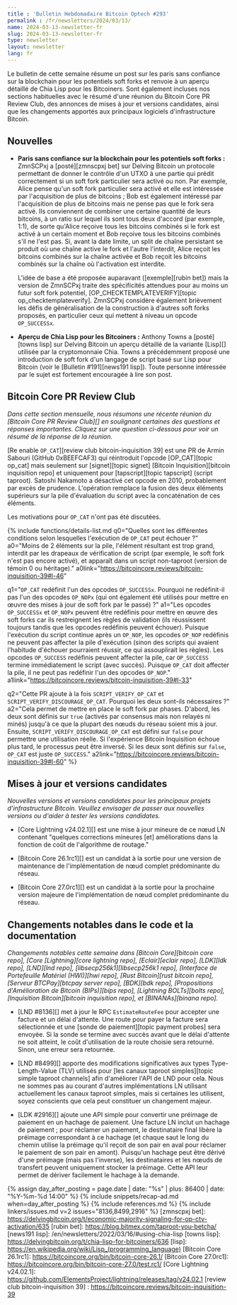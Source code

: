 ```yaml
---
title : 'Bulletin Hebdomadaire Bitcoin Optech #293'
permalink : /fr/newsletters/2024/03/13/
name: 2024-03-13-newsletter-fr
slug: 2024-03-13-newsletter-fr
type: newsletter
layout: newsletter
lang: fr
---
```

Le bulletin de cette semaine résume un post sur les paris sans confiance sur la blockchain pour
les potentiels soft forks et renvoie à un aperçu détaillé de Chia Lisp pour les Bitcoiners. Sont
également incluses nos sections habituelles avec le résumé d'une réunion du Bitcoin Core PR Review Club,
des annonces de mises à jour et versions candidates, ainsi que les changements
apportés aux principaux logiciels d'infrastructure Bitcoin.

## Nouvelles

- **Paris sans confiance sur la blockchain pour les potentiels soft forks :** ZmnSCPxj a
  [posté][zmnscpxj bet] sur Delving Bitcoin un protocole permettant de donner le contrôle d'un UTXO à
  une partie qui prédit correctement si un soft fork particulier sera activé ou non. Par exemple,
  Alice pense qu'un soft fork particulier sera activé et elle est intéressée par l'acquisition de plus
  de bitcoins ; Bob est également intéressé par l'acquisition de plus de bitcoins mais ne pense pas
  que le fork sera activé. Ils conviennent de combiner une certaine quantité de leurs bitcoins, à un
  ratio sur lequel ils sont tous deux d'accord (par exemple, 1:1), de sorte qu'Alice reçoive tous les
  bitcoins combinés si le fork est activé à un certain moment et Bob reçoive tous les bitcoins
  combinés s'il ne l'est pas. Si, avant la date limite, un split de chaîne persistant se produit où
  une chaîne active le fork et l'autre l'interdit, Alice reçoit les bitcoins combinés sur la chaîne
  activée et Bob reçoit les bitcoins combinés sur la chaîne où l'activation est interdite.

  L'idée de base a été proposée auparavant ([exemple][rubin bet]) mais la version de ZmnSCPxj traite
  des spécificités attendues pour au moins un futur soft fork potentiel,
  [OP_CHECKTEMPLATEVERIFY][topic op_checktemplateverify]. ZmnSCPxj considère également brièvement les
  défis de généralisation de la construction à d'autres soft forks proposés, en particulier ceux qui
  mettent à niveau un opcode `OP_SUCCESSx`.

- **Aperçu de Chia Lisp pour les Bitcoiners :** Anthony Towns a [posté][towns lisp] sur Delving
  Bitcoin un aperçu détaillé de la variante [Lisp][] utilisée par la cryptomonnaie Chia. Towns a
  précédemment proposé une introduction de soft fork d'un langage de script basé sur Lisp pour Bitcoin
  (voir le [Bulletin #191][news191 lisp]). Toute personne intéressée par le sujet est fortement
  encouragée à lire son post.

## Bitcoin Core PR Review Club

*Dans cette section mensuelle, nous résumons une récente réunion du
[Bitcoin Core PR Review Club][] en soulignant certaines des questions
et réponses importantes. Cliquez sur une question ci-dessous pour voir
un résumé de la réponse de la réunion.*

[Re enable `OP_CAT`][review club bitcoin-inquisition 39]
est une PR de Armin Sabouri (GitHub 0xBEEFCAF3) qui réintroduit l'opcode [OP_CAT][topic op_cat]
mais seulement sur [signet][topic signet] [Bitcoin Inquisition][bitcoin inquisition repo] et
uniquement pour [tapscript][topic tapscript] (script taproot).
Satoshi Nakamoto a désactivé cet opcode en 2010, probablement par excès de prudence. L'opération
remplace la fusion des deux éléments supérieurs sur la pile d'évaluation du script avec la concaténation de ces
éléments.

Les motivations pour `OP_CAT` n'ont pas été discutées.

{% include functions/details-list.md
  q0="Quelles sont les différentes conditions selon lesquelles l'exécution de `OP_CAT` peut échouer ?"
  a0="Moins de 2 éléments sur la pile, l'élément résultant est trop grand, interdit par les drapeaux
      de vérification de script (par exemple, le soft fork n'est pas encore activé), et apparaît dans un
      script non-taproot (version de témoin 0 ou héritage)."
  a0link="https://bitcoincore.reviews/bitcoin-inquisition-39#l-46"

  q1="`OP_CAT` redéfinit l'un des opcodes `OP_SUCCESSx`. Pourquoi ne redéfinit-il pas l'un des opcodes
      `OP_NOPx` (qui ont également été utilisés pour mettre en œuvre des mises à jour de soft fork par le
      passé) ?"
  a1="Les opcodes `OP_SUCCESSx` et `OP_NOPx` peuvent être redéfinis pour mettre en œuvre des soft
      forks car ils restreignent les règles de validation (ils réussissent toujours tandis que les opcodes
      redéfinis peuvent échouer). Puisque l'exécution du script continue après un `OP_NOP`, les opcodes
      `OP_NOP` redéfinis ne peuvent pas affecter la pile d'exécution (sinon des scripts qui avaient
      l'habitude d'échouer pourraient réussir, ce qui assouplirait les règles). Les opcodes `OP_SUCCESS`
      redéfinis peuvent affecter la pile, car `OP_SUCCESS` termine immédiatement le script (avec succès).
      Puisque `OP_CAT` doit affecter la pile, il ne peut pas redéfinir l'un des opcodes `OP_NOP`."
  a1link="https://bitcoincore.reviews/bitcoin-inquisition-39#l-33"

  q2="Cette PR ajoute à la fois `SCRIPT_VERIFY_OP_CAT` et `SCRIPT_VERIFY_DISCOURAGE_OP_CAT`. Pourquoi
      les deux sont-ils nécessaires ?"
  a2="Cela permet de mettre en place le soft fork par phases. D'abord, les deux sont définis sur
      `true` (activés par consensus mais non relayés ni minés) jusqu'à ce que la plupart des nœuds du
      réseau soient mis à jour. Ensuite, `SCRIPT_VERIFY_DISCOURAGE_OP_CAT` est défini sur `false` pour
      permettre une utilisation réelle. Si l'expérience Bitcoin Inquisition échoue plus tard, le processus
      peut être inversé. Si les deux sont définis sur `false`, `OP_CAT` est juste `OP_SUCCESS`."
  a2link="https://bitcoincore.reviews/bitcoin-inquisition-39#l-60"
%}

## Mises à jour et versions candidates

*Nouvelles versions et versions candidates pour les principaux projets
d'infrastructure Bitcoin. Veuillez envisager de passer aux nouvelles
versions ou d'aider à tester les versions candidates.*

- [Core Lightning v24.02.1][] est une mise à jour mineure de ce nœud LN contenant "quelques
  corrections mineures [et] améliorations dans la fonction de coût de l'algorithme de routage."

- [Bitcoin Core 26.1rc1][] est un candidat à la sortie pour une version de maintenance de
  l'implémentation de nœud complet prédominante du réseau.

- [Bitcoin Core 27.0rc1][] est un candidat à la sortie pour la prochaine version majeure de
  l'implémentation de nœud complet prédominante du réseau.

## Changements notables dans le code et la documentation

_Changements notables cette semaine dans [Bitcoin Core][bitcoin core repo], [Core
[Lightning][core lightning repo], [Eclair][eclair repo], [LDK][ldk repo], [LND][lnd repo],
[libsecp256k1][libsecp256k1 repo], [Interface de Portefeuille Matériel (HWI)][hwi repo], [Rust
Bitcoin][rust bitcoin repo], [Serveur BTCPay][btcpay server repo], [BDK][bdk repo], [Propositions
d'Amélioration de Bitcoin (BIPs)][bips repo], [Lightning BOLTs][bolts repo], [Inquisition
Bitcoin][bitcoin inquisition repo], et [BINANAs][binana repo]._

- [LND #8136][] met à jour le RPC `EstimateRouteFee` pour accepter une facture et un délai
  d'attente. Une route pour payer la facture sera sélectionnée et une [sonde de paiement][topic
  payment probes] sera envoyée. Si la sonde se termine avec succès avant que le délai d'attente ne
  soit atteint, le coût d'utilisation de la route choisie sera retourné. Sinon, une erreur sera
  retournée.

- [LND #8499][] apporte des modifications significatives aux types Type-Length-Value (TLV)
  utilisés pour [les canaux taproot simples][topic simple taproot channels] afin d'améliorer l'API de
  LND pour cela. Nous ne sommes pas au courant d'autres implémentations LN utilisant actuellement les
  canaux taproot simples, mais si certaines les utilisent, soyez conscients que cela peut constituer
  un changement majeur.

- [LDK #2916][] ajoute une API simple pour convertir une préimage de paiement en un hachage de
  paiement. Une facture LN inclut un hachage de paiement ; pour réclamer un paiement, le destinataire
  final libère la préimage correspondant à ce hachage (et chaque saut le long du chemin utilise la
  préimage qu'il reçoit de son pair en aval pour réclamer le paiement de son pair en amont). Puisqu'un
  hachage peut être dérivé d'une préimage (mais pas l'inverse), les destinataires et les nœuds de
  transfert peuvent uniquement stocker la préimage. Cette API leur permet de dériver facilement le
  hachage à la demande.

{% assign day_after_posting = page.date | date: "%s" | plus: 86400 | date: "%Y-%m-%d 14:00" %}
{% include snippets/recap-ad.md when=day_after_posting %}
{% include references.md %}
{% include linkers/issues.md v=2 issues="8136,8499,2916" %}
[zmnscpxj bet]: https://delvingbitcoin.org/t/economic-majority-signaling-for-op-ctv-activation/635
[rubin bet]: https://blog.bitmex.com/taproot-you-betcha/
[news191 lisp]: /en/newsletters/2022/03/16/#using-chia-lisp
[towns lisp]: https://delvingbitcoin.org/t/chia-lisp-for-bitcoiners/636
[lisp]: https://en.wikipedia.org/wiki/Lisp_(programming_language)
[Bitcoin Core 26.1rc1]: https://bitcoincore.org/bin/bitcoin-core-26.1/
[Bitcoin Core 27.0rc1]: https://bitcoincore.org/bin/bitcoin-core-27.0/test.rc1/
[Core Lightning v24.02.1]: https://github.com/ElementsProject/lightning/releases/tag/v24.02.1
[review club bitcoin-inquisition 39] : https://bitcoincore.reviews/bitcoin-inquisition-39